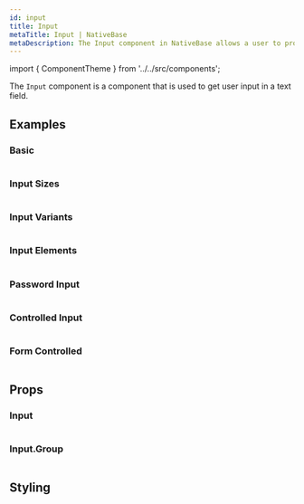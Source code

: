 ```yaml
---
id: input
title: Input
metaTitle: Input | NativeBase
metaDescription: The Input component in NativeBase allows a user to provide input in a text field. Read on for input sizes, input variants, input addons and more, with examples.
---
```


import { ComponentTheme } from '../../src/components';

The `Input` component is a component that is used to get user input in a text field.

## Examples

### Basic

```ComponentSnackPlayer path=primitives,Input,Basic.tsx

```

### Input Sizes

```ComponentSnackPlayer path=primitives,Input,Size.tsx

```

### Input Variants

```ComponentSnackPlayer path=primitives,Input,Variant.tsx

```

<!-- ### Input Addons

```ComponentSnackPlayer path=primitives,Input,Addons.tsx

``` -->

### Input Elements

```ComponentSnackPlayer path=primitives,Input,Elements.tsx

```

### Password Input

```ComponentSnackPlayer path=primitives,Input,Masked.tsx

```

### Controlled Input

```ComponentSnackPlayer path=primitives,Input,Controlled.tsx

```

### Form Controlled

```ComponentSnackPlayer path=primitives,Input,FormControlled.tsx

```

## Props

### Input

```ComponentPropTable path=primitives,Input,Input.tsx showStylingProps=true

```

### Input.Group

```ComponentPropTable path=primitives,Input,InputGroup.tsx

```

## Styling

<ComponentTheme name="input" />
